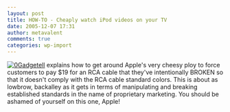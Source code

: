 ```yaml
---
layout: post
title: HOW-TO - Cheaply watch iPod videos on your TV
date: 2005-12-07 17:31
author: metavalent
comments: true
categories: wp-import
---
```

<a href="https://www.gadgetell.com/entry/128"><img src="https://www.gadgetell.com/images/titles/gadgetell.gif" border="0" alt="0" /></a><a href="https://www.gadgetell.com/entry/128">Gadgetell</a> explains how to get around Apple's very cheesy ploy to force customers to pay $19 for an RCA cable that they've intentionally BROKEN so that it doesn't comply with the RCA cable standard colors.  This is about as lowbrow, backalley as it gets in terms of manipulating and breaking established standards in the name of proprietary marketing.  You should be ashamed of yourself on this one, Apple!
